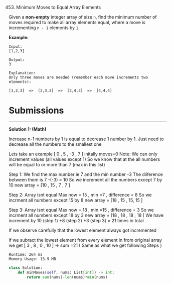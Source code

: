 453. Minimum Moves to Equal Array Elements

Given a **non-empty** integer array of size `n`, find the minimum number of moves required to make all array elements equal, where a move is incrementing `n - 1` elements by `1`.

**Example:**
```
Input:
[1,2,3]

Output:
3

Explanation:
Only three moves are needed (remember each move increments two elements):

[1,2,3]  =>  [2,3,3]  =>  [3,4,3]  =>  [4,4,4]
```

# Submissions
---
**Solution 1: (Math)**

Increase n-1 numbers by 1 is equal to decrease 1 number by 1. Just need to decrease all the numbers to the smallest one

Lets take an example [ 0 , 5 , -3 , 7 ]
initally moves=0
Note: We can only increment values (all values except 1)
So we know that at the all numbers will be equal to or more than 7 (max in this list)

Step 1:
We find the max number ie 7 and the min number -3
The diiference between them is 7 -(-3) = 10
So we increment all the numbers except 7 by 10
new array = [10 , 15 , 7 , 7 ]

Step 2:
Array isnt equal
Max now = 15 , min =7 , difference = 8
So we incrment all numbers except 15 by 8
new array = [18 , 15 , 15, 15 ]

Step 3:
Array isnt equal
Max now = 18 , min =15 , difference = 3
So we incrment all numbers except 18 by 3
new array = [18 , 18 , 18 , 18 ]
We have increment by 10 (step 1) +8 (step 2) +3 (step 3) = 21 times in total

If we observe carefully that the lowest element always got incremented

if we subract the lowest element from every element in from original array we get
[ 3 , 8 , 0 , 10 ] -> sum =21 ( Same as what we get following Steps )

```
Runtime: 264 ms
Memory Usage: 13.9 MB
```
```python
class Solution:
    def minMoves(self, nums: List[int]) -> int:
        return sum(nums)-len(nums)*min(nums)
```